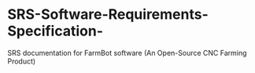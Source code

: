 # SRS-Software-Requirements-Specification-
SRS documentation for FarmBot software (An Open-Source CNC Farming Product) 
